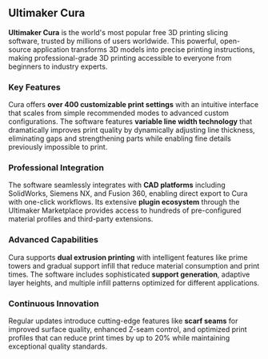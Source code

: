 ## Ultimaker Cura

**Ultimaker Cura** is the world's most popular free 3D printing slicing software, trusted by millions of users worldwide. This powerful, open-source application transforms 3D models into precise printing instructions, making professional-grade 3D printing accessible to everyone from beginners to industry experts.

### Key Features

Cura offers **over 400 customizable print settings** with an intuitive interface that scales from simple recommended modes to advanced custom configurations. The software features **variable line width technology** that dramatically improves print quality by dynamically adjusting line thickness, eliminating gaps and strengthening parts while enabling fine details previously impossible to print.

### Professional Integration

The software seamlessly integrates with **CAD platforms** including SolidWorks, Siemens NX, and Fusion 360, enabling direct export to Cura with one-click workflows. Its extensive **plugin ecosystem** through the Ultimaker Marketplace provides access to hundreds of pre-configured material profiles and third-party extensions.

### Advanced Capabilities

Cura supports **dual extrusion printing** with intelligent features like prime towers and gradual support infill that reduce material consumption and print times. The software includes sophisticated **support generation**, adaptive layer heights, and multiple infill patterns optimized for different applications.

### Continuous Innovation

Regular updates introduce cutting-edge features like **scarf seams** for improved surface quality, enhanced Z-seam control, and optimized print profiles that can reduce print times by up to 20% while maintaining exceptional quality standards.
